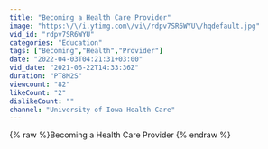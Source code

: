 ```yaml
---
title: "Becoming a Health Care Provider"
image: "https:\/\/i.ytimg.com\/vi\/rdpv7SR6WYU\/hqdefault.jpg"
vid_id: "rdpv7SR6WYU"
categories: "Education"
tags: ["Becoming","Health","Provider"]
date: "2022-04-03T04:21:31+03:00"
vid_date: "2021-06-22T14:33:36Z"
duration: "PT8M2S"
viewcount: "82"
likeCount: "2"
dislikeCount: ""
channel: "University of Iowa Health Care"
---
```

{% raw %}Becoming a Health Care Provider {% endraw %}
